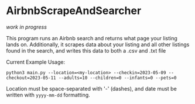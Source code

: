 # AirbnbScrapeAndSearcher

*work in progress*

This program runs an Airbnb search and returns what page your listing lands on. Additionally, it scrapes data about your listing and all other listings found in the search, and writes this data to both a .csv and .txt file


Current Example Usage:

```console
python3 main.py --location=<my-location> --checkin=2023-05-09 --checkout=2023-05-11 --adults=10 --children=0 --infants=0 --pets=0
```

Location must be space-separated with '-' (dashes), and date must be written with `yyyy-mm-dd` formatting.
